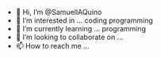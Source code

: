 - 👋 Hi, I’m @SamuelIAQuino 
- 👀 I’m interested in ... coding programming 
- 🌱 I’m currently learning ... programming
- 💞️ I’m looking to collaborate on ...
- 📫 How to reach me ...

<!---
SamuelIAQuino/SamuelIAQuino is a ✨ special ✨ repository because its `README.md` (this file) appears on your GitHub profile.
You can click the Preview link to take a look at your changes.
--->
